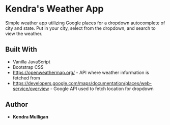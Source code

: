 # Kendra's Weather App

Simple weather app utilizing Google places for a dropdown autocomplete of city and state. Put in your city, select from the dropdown, and search to view the weather.

## Built With

* Vanilla JavaScript
* Bootstrap CSS
* https://openweathermap.org/ - API where weather information is fetched from
* https://developers.google.com/maps/documentation/places/web-service/overview - Google API used to fetch location for dropdown

## Author

* **Kendra Mulligan**
